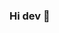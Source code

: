 ### Hi dev 👋

<!--
**dacrife/dacrife** is a ✨ _special_ ✨ repository because its `README.md` (this file) appears on your GitHub profile.

Here are some ideas to get you started:

- 🔭 I’m currently working on ...
- 🌱 I’m currently learning ...
- 👯 I’m looking to collaborate on ...
- 🤔 I’m looking ford help with ...
- 💬 Ask me about ...d
- 📫 How to reach me: ...
- 😄 Pronouns: ...
- ⚡ Fun fact: ...
-->
